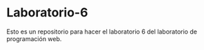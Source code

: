 # Laboratorio-6
Esto es un repositorio para hacer el laboratorio 6 del laboratorio de programación web.
